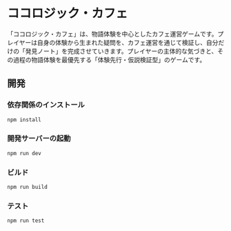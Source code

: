 # ココロジック・カフェ

「ココロジック・カフェ」は、物語体験を中心としたカフェ運営ゲームです。プレイヤーは自身の体験から生まれた疑問を、カフェ運営を通じて検証し、自分だけの「発見ノート」を完成させていきます。プレイヤーの主体的な気づきと、その過程の物語体験を最優先する「体験先行・仮説検証型」のゲームです。

## 開発

### 依存関係のインストール

```bash
npm install
```

### 開発サーバーの起動

```bash
npm run dev
```

### ビルド

```bash
npm run build
```

### テスト

```bash
npm run test
```
